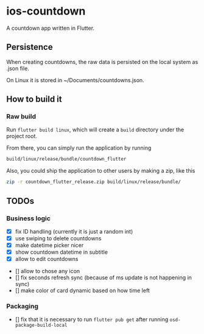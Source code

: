 # ios-countdown

A countdown app written in Flutter.

## Persistence

When creating countdowns, the raw data is persisted on the local system as .json file.

On Linux it is stored in ~/Documents/countdowns.json.

## How to build it

### Raw build

Run `flutter build linux`, which will create a `build` directory under the project root.

From there, you can simply run the application by running

```bash
build/linux/release/bundle/countdown_flutter
```

Also, you could ship the application to other users by making a zip, like this

```bash
zip -r countdown_flutter_release.zip build/linux/release/bundle/
```

## TODOs

### Business logic

* [x] fix ID handling (currently it is just a random int)
* [x] use swiping to delete countdowns
* [x] make datetime picker nicer
* [x] show countdown datetime in subtitle
* [x] allow to edit countdowns
* [] allow to chose any icon
* [] fix seconds refresh sync (because of ms update is not happening in sync)
* [] make color of card dynamic based on how time left

### Packaging

* [] fix that it is necessary to run `flutter pub get` after running `osd-package-build-local`
